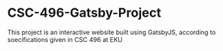 # CSC-496-Gatsby-Project
This project is an interactive website built using GatsbyJS, according to soecifications given in CSC 496 at EKU
